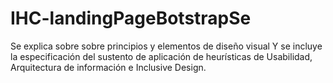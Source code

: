# IHC-landingPageBotstrapSe
Se explica sobre sobre principios y elementos de diseño visual
Y se incluye la especificación del sustento de aplicación de heurísticas de Usabilidad, Arquitectura de información e Inclusive Design.    
